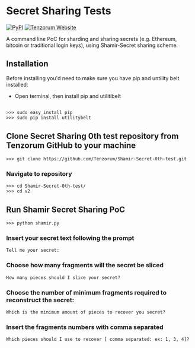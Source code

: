 Secret Sharing Tests
=============

[![PyPI](https://img.shields.io/pypi/l/secretsharing.svg)](https://github.com/Tenzorum/Shamir-Secret-0th-test/blob/master/LICENSE)
[![Tenzorum Website]()](https://tenzorum.org/)

A command line PoC for sharding and sharing secrets (e.g. Ethereum, bitcoin or traditional login keys), using Shamir-Secret sharing scheme.

## Installation
Before installing you'd need to make sure you have pip and untility belt installed:
* Open terminal, then install pip and utilitibelt
##  
    >>> sudo easy_install pip
    >>> sudo pip install utilitybelt
##    

## Clone Secret Sharing 0th test repository from Tenzorum GitHub to your machine
    
    >>> git clone https://github.com/Tenzorum/Shamir-Secret-0th-test.git

### Navigate to repository

    >>> cd Shamir-Secret-0th-test/
    >>> cd v2 
## 
## Run Shamir Secret Sharing PoC
  
    >>> python shamir.py
    
 ### Insert your secret text following the prompt 
 
 `Tell me your secret:`
 ### Choose how many fragments will the secret be sliced 
 
 `How many pieces should I slice your secret?`
 
 ### Choose the number of minimum fragments required to reconstruct the secret:
 
 `Which is the minimum amount of pieces to recover you secret?`
 
 ### Insert the fragments numbers with comma separated
 
 `Which pieces should I use to recover [ comma separated: ex: 1, 3, 4]?`
 
 
